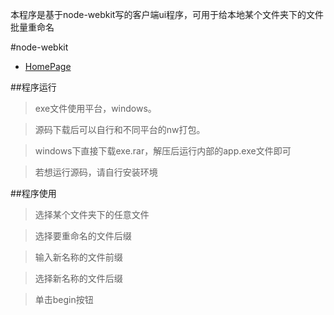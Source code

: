 本程序是基于node-webkit写的客户端ui程序，可用于给本地某个文件夹下的文件批量重命名

#node-webkit
+ [HomePage](https://github.com/rogerwang/node-webkit)

##程序运行
> exe文件使用平台，windows。

> 源码下载后可以自行和不同平台的nw打包。

> windows下直接下载exe.rar，解压后运行内部的app.exe文件即可

> 若想运行源码，请自行安装环境

##程序使用
> 选择某个文件夹下的任意文件

> 选择要重命名的文件后缀

> 输入新名称的文件前缀

> 选择新名称的文件后缀

> 单击begin按钮
